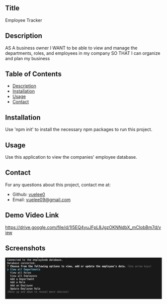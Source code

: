 ## Title
Employee Tracker

## Description
AS A business owner
I WANT to be able to view and manage the departments, roles, and employees in my company
SO THAT I can organize and plan my business

## Table of Contents
* [Description](#description)
* [Installation](#installation)
* [Usage](#usage)
* [Contact](#contact)

## Installation
Use 'npm init' to install the necessary npm packages to run this project.

## Usage
Use this application to view the companies' employee database.

## Contact
For any questions about this project, contact me at:
- Github: [vuelee0](https://github.com/vuelee0)
- Email: vuelee09@gmail.com


## Demo Video Link
https://drive.google.com/file/d/1I5EQ4yuJFpL8JgzOKNNdbX_mClobBm7d/view


## Screenshots
![image](./assets/images/employeetrackerSS.png)


